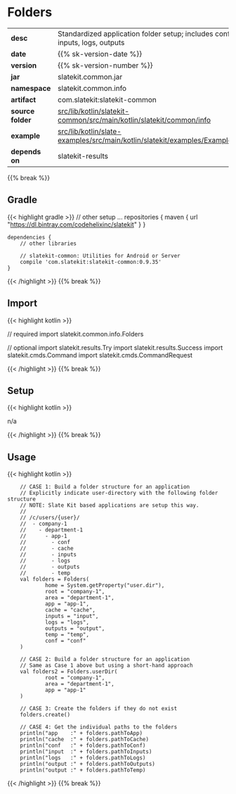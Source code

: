 
# Folders

<table class="table table-striped table-bordered">
  <tbody>
    <tr>
      <td><strong>desc</strong></td>
      <td>Standardized application folder setup; includes conf, cache, inputs, logs, outputs</td>
    </tr>
    <tr>
      <td><strong>date</strong></td>
      <td>{{% sk-version-date %}}</td>
    </tr>
    <tr>
      <td><strong>version</strong></td>
      <td>{{% sk-version-number %}}</td>
    </tr>
    <tr>
      <td><strong>jar</strong></td>
      <td>slatekit.common.jar</td>
    </tr>
    <tr>
      <td><strong>namespace</strong></td>
      <td>slatekit.common.info</td>
    </tr>
    <tr>
      <td><strong>artifact</strong></td>
      <td>com.slatekit:slatekit-common</td>
    </tr>
    <tr>
      <td><strong>source folder</strong></td>
      <td><a href="https://github.com/slatekit/slatekit/tree/master/src/lib/kotlin/slatekit-common/src/main/kotlin/slatekit/common/info" class="url-ch">src/lib/kotlin/slatekit-common/src/main/kotlin/slatekit/common/info</a></td>
    </tr>
    <tr>
      <td><strong>example</strong></td>
      <td><a href="https://github.com/slatekit/slatekit/tree/master/src/lib/kotlin/slatekit-examples/src/main/kotlin/slatekit/examples/Example_Folders.kt" class="url-ch">src/lib/kotlin/slate-examples/src/main/kotlin/slatekit/examples/Example_Folders.kt</a></td>
    </tr>
    <tr>
      <td><strong>depends on</strong></td>
      <td> slatekit-results</td>
    </tr>
  </tbody>
</table>
{{% break %}}

## Gradle
{{< highlight gradle >}}
    // other setup ...
    repositories {
        maven { url  "https://dl.bintray.com/codehelixinc/slatekit" }
    }

    dependencies {
        // other libraries

        // slatekit-common: Utilities for Android or Server
        compile 'com.slatekit:slatekit-common:0.9.35'
    }

{{< /highlight >}}
{{% break %}}

## Import
{{< highlight kotlin >}}


// required 
import slatekit.common.info.Folders


// optional 
import slatekit.results.Try
import slatekit.results.Success
import slatekit.cmds.Command
import slatekit.cmds.CommandRequest




{{< /highlight >}}
{{% break %}}

## Setup
{{< highlight kotlin >}}


n/a


{{< /highlight >}}
{{% break %}}

## Usage
{{< highlight kotlin >}}



        // CASE 1: Build a folder structure for an application
        // Explicitly indicate user-directory with the following folder structure
        // NOTE: Slate Kit based applications are setup this way.
        //
        // /c/users/{user}/
        //  - company-1
        //    - department-1
        //      - app-1
        //        - conf
        //        - cache
        //        - inputs
        //        - logs
        //        - outputs
        //        - temp
        val folders = Folders(
                home = System.getProperty("user.dir"),
                root = "company-1",
                area = "department-1",
                app = "app-1",
                cache = "cache",
                inputs = "input",
                logs = "logs",
                outputs = "output",
                temp = "temp",
                conf = "conf"
        )

        // CASE 2: Build a folder structure for an application
        // Same as Case 1 above but using a short-hand approach
        val folders2 = Folders.userDir(
                root = "company-1",
                area = "department-1",
                app = "app-1"
        )

        // CASE 3: Create the folders if they do not exist
        folders.create()

        // CASE 4: Get the individual paths to the folders
        println("app    :" + folders.pathToApp)
        println("cache  :" + folders.pathToCache)
        println("conf   :" + folders.pathToConf)
        println("input  :" + folders.pathToInputs)
        println("logs   :" + folders.pathToLogs)
        println("output :" + folders.pathToOutputs)
        println("output :" + folders.pathToTemp)

        

{{< /highlight >}}
{{% break %}}

